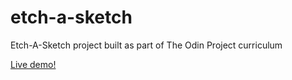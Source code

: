 # etch-a-sketch

Etch-A-Sketch project built as part of The Odin Project curriculum

<a href="https://sindrei.github.io/etch-a-sketch/">Live demo!</a>
